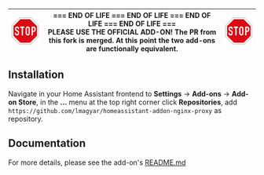 
| <img src="https://github.com/lmagyar/homeassistant-addon-nginx-proxy/raw/master/images/stop_sign.png" title="Stop"> | === END OF LIFE === END OF LIFE === END OF LIFE === END OF LIFE === <br> **PLEASE USE THE OFFICIAL ADD-ON!** **The PR from this fork is merged.** **At this point the two add-ons are functionally equivalent.** | <img src="https://github.com/lmagyar/homeassistant-addon-nginx-proxy/raw/master/images/stop_sign.png" title="Stop"> |
| --- | --- | --- |

## Installation

Navigate in your Home Assistant frontend to **Settings** -> **Add-ons** ->
**Add-on Store**, in the **...** menu at the top right corner click
**Repositories**, add
`https://github.com/lmagyar/homeassistant-addon-nginx-proxy` as repository.

## Documentation

For more details, please see the add-on's [README.md](nginx_proxy)

